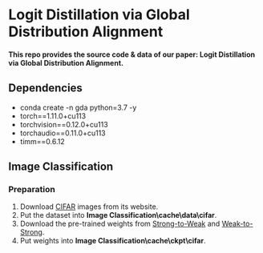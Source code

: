 # Logit Distillation via Global Distribution Alignment
#### This repo provides the source code & data of our paper: Logit Distillation via Global Distribution Alignment.

## Dependencies
* conda create -n gda python=3.7 -y
* torch==1.11.0+cu113
* torchvision==0.12.0+cu113
* torchaudio==0.11.0+cu113
* timm==0.6.12

## Image Classification
### Preparation
1. Download [CIFAR](https://www.cs.toronto.edu/~kriz/cifar.html) images from its website.
2. Put the dataset into **Image Classification\cache\data\cifar**.
3. Download the pre-trained weights from [Strong-to-Weak](https://github.com/megvii-research/mdistiller/releases/tag/checkpoints) and [Weak-to-Strong](https://github.com/ggjy/vision_weak_to_strong/releases/tag/cifar-ckpt-1).
4. Put weights into **Image Classification\cache\ckpt\cifar**.


